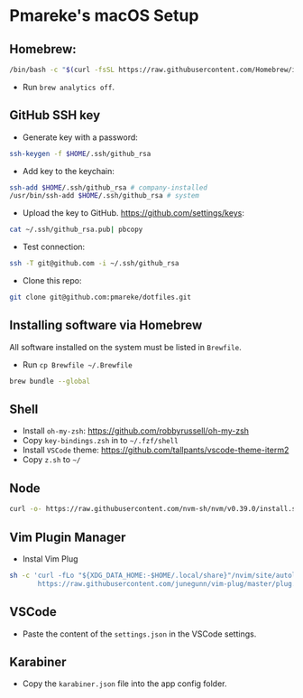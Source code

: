 # Pmareke's macOS Setup

## Homebrew:

```sh
/bin/bash -c "$(curl -fsSL https://raw.githubusercontent.com/Homebrew/install/HEAD/install.sh)"
```

- Run `brew analytics off`.

## GitHub SSH key

- Generate key with a password:

```sh
ssh-keygen -f $HOME/.ssh/github_rsa
```

- Add key to the keychain:

```sh
ssh-add $HOME/.ssh/github_rsa # company-installed
/usr/bin/ssh-add $HOME/.ssh/github_rsa # system
```

- Upload the key to GitHub. https://github.com/settings/keys:

```sh
cat ~/.ssh/github_rsa.pub| pbcopy
```

- Test connection:

```sh
ssh -T git@github.com -i ~/.ssh/github_rsa
```

- Clone this repo:

```sh
git clone git@github.com:pmareke/dotfiles.git
```

## Installing software via Homebrew

All software installed on the system must be listed in `Brewfile`.

- Run `cp Brewfile ~/.Brewfile`

```sh
brew bundle --global
```

## Shell

- Install `oh-my-zsh`: https://github.com/robbyrussell/oh-my-zsh
- Copy `key-bindings.zsh` in to `~/.fzf/shell`
- Install `VSCode` theme: https://github.com/tallpants/vscode-theme-iterm2
- Copy `z.sh` to `~/`


## Node

```sh  
curl -o- https://raw.githubusercontent.com/nvm-sh/nvm/v0.39.0/install.sh | bash
```

## Vim Plugin Manager

- Instal Vim Plug

```sh
sh -c 'curl -fLo "${XDG_DATA_HOME:-$HOME/.local/share}"/nvim/site/autoload/plug.vim --create-dirs \
       https://raw.githubusercontent.com/junegunn/vim-plug/master/plug.vim'
```

## VSCode

- Paste the content of the `settings.json` in the VSCode settings.

## Karabiner

- Copy the `karabiner.json` file into the app config folder.
